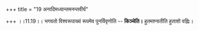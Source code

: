 +++
title = "19 अनादिमध्यान्तमनन्तवीर्य"

+++
।।11.19।। भगवतो विश्वरूपाख्यं रूपमेव पुनर्विवृणोति -- **किञ्चेति।**
हुतमश्नातीति हुताशो वह्निः।
